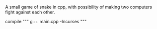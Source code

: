 
A small game of snake in cpp, with possibility of making two computers fight against each other.

compile
"""
g++ main.cpp -lncurses
"""

